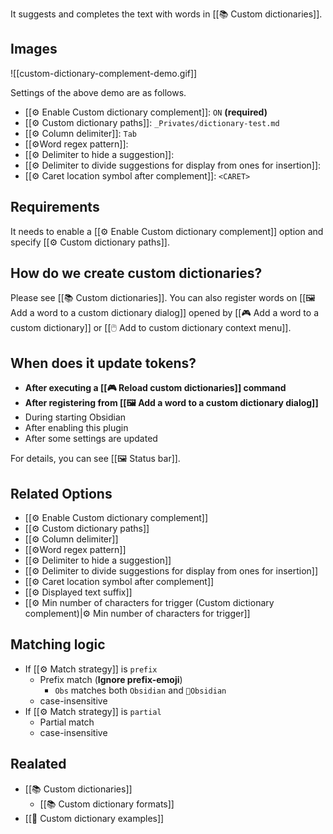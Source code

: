 It suggests and completes the text with words in [[📚 Custom dictionaries]].

## Images

![[custom-dictionary-complement-demo.gif]]

Settings of the above demo are as follows.

- [[⚙️ Enable Custom dictionary complement]]: `ON` **(required)**
- [[⚙️ Custom dictionary paths]]: `_Privates/dictionary-test.md`
- [[⚙️ Column delimiter]]: `Tab`
- [[⚙️Word regex pattern]]: 
- [[⚙️ Delimiter to hide a suggestion]]:
- [[⚙️ Delimiter to divide suggestions for display from ones for insertion]]:
- [[⚙️ Caret location symbol after complement]]: `<CARET>`

## Requirements

It needs to enable a [[⚙️ Enable Custom dictionary complement]] option and specify [[⚙️ Custom dictionary paths]].

## How do we create custom dictionaries?

Please see [[📚 Custom dictionaries]]. You can also register words on [[🖼️ Add a word to a custom dictionary dialog]] opened by [[🎮 Add a word to a custom dictionary]] or [[🖱️ Add to custom dictionary context menu]].

## When does it update tokens?

- **After executing a [[🎮 Reload custom dictionaries]] command**
- **After registering from [[🖼️ Add a word to a custom dictionary dialog]]**
- During starting Obsidian
- After enabling this plugin
- After some settings are updated

For details, you can see [[🖼️ Status bar]].

## Related Options

- [[⚙️ Enable Custom dictionary complement]]
- [[⚙️ Custom dictionary paths]]
- [[⚙️ Column delimiter]]
- [[⚙️Word regex pattern]]
- [[⚙️ Delimiter to hide a suggestion]]
- [[⚙️ Delimiter to divide suggestions for display from ones for insertion]]
- [[⚙️ Caret location symbol after complement]]
- [[⚙️ Displayed text suffix]]
- [[⚙️ Min number of characters for trigger (Custom dictionary complement)|⚙️ Min number of characters for trigger]]

## Matching logic

- If [[⚙️ Match strategy]] is `prefix`
	- Prefix match (**Ignore prefix-emoji**)
		- `Obs` matches both `Obsidian` and `💎Obsidian`
	- case-insensitive
- If [[⚙️ Match strategy]] is `partial`
	- Partial match
	- case-insensitive

## Realated

- [[📚 Custom dictionaries]]
	- [[📚 Custom dictionary formats]]
- [[📓 Custom dictionary examples]]
